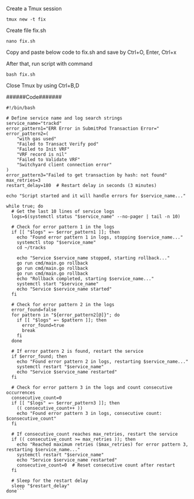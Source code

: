
Create a Tmux session

```tmux new -t fix```

Create file fix.sh

```nano fix.sh```

Copy and paste below code to fix.sh and save by Ctrl+O, Enter, Ctrl+x

After that, run script with command

```bash fix.sh```

Close Tmux by using Ctrl+B,D

######Code#######
```
#!/bin/bash

# Define service name and log search strings
service_name="trackd"
error_pattern1="ERR Error in SubmitPod Transaction Error="
error_pattern2=(
    "with gas used"
    "Failed to Transact Verify pod"
    "Failed to Init VRF"
    "VRF record is nil"
    "Failed to Validate VRF"
    "Switchyard client connection error"
)
error_pattern3="Failed to get transaction by hash: not found"
max_retries=3
restart_delay=180  # Restart delay in seconds (3 minutes)

echo "Script started and it will handle errors for $service_name..."

while true; do
  # Get the last 10 lines of service logs
  logs=$(systemctl status "$service_name" --no-pager | tail -n 10)

  # Check for error pattern 1 in the logs
  if [[ "$logs" =~ $error_pattern1 ]]; then
    echo "Found error pattern 1 in logs, stopping $service_name..."
    systemctl stop "$service_name"
    cd ~/tracks

    echo "Service $service_name stopped, starting rollback..."
    go run cmd/main.go rollback
    go run cmd/main.go rollback
    go run cmd/main.go rollback
    echo "Rollback completed, starting $service_name..."
    systemctl start "$service_name"
    echo "Service $service_name started"
  fi

  # Check for error pattern 2 in the logs
  error_found=false
  for pattern in "${error_pattern2[@]}"; do
    if [[ "$logs" =~ $pattern ]]; then
      error_found=true
      break
    fi
  done

  # If error pattern 2 is found, restart the service
  if $error_found; then
    echo "Found error pattern 2 in logs, restarting $service_name..."
    systemctl restart "$service_name"
    echo "Service $service_name restarted"
  fi

  # Check for error pattern 3 in the logs and count consecutive occurrences
  consecutive_count=0
  if [[ "$logs" =~ $error_pattern3 ]]; then
    (( consecutive_count++ ))
    echo "Found error pattern 3 in logs, consecutive count: $consecutive_count"
  fi

  # If consecutive_count reaches max_retries, restart the service
  if (( consecutive_count >= max_retries )); then
    echo "Reached maximum retries ($max_retries) for error pattern 3, restarting $service_name..."
    systemctl restart "$service_name"
    echo "Service $service_name restarted"
    consecutive_count=0  # Reset consecutive count after restart
  fi

  # Sleep for the restart delay
  sleep "$restart_delay"
done```
